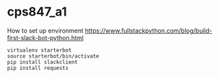 # cps847_a1

How to set up environment
https://www.fullstackpython.com/blog/build-first-slack-bot-python.html

```
virtualenv starterbot
source starterbot/bin/activate
pip install slackclient
pip install requests
```
